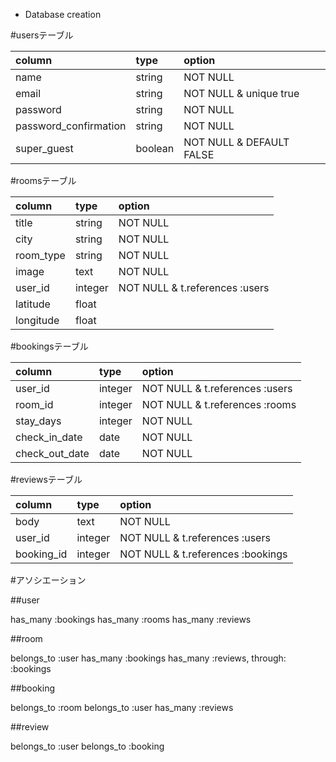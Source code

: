 * Database creation

#usersテーブル

| column                 | type         | option                    |
|:---------------------- |:------------ |:--------------------------|
| name                   | string       | NOT NULL                  |
| email                  | string       | NOT NULL & unique true    |
| password               | string       | NOT NULL                  |
| password_confirmation  | string       | NOT NULL                  |
| super_guest            | boolean      | NOT NULL & DEFAULT FALSE  |

#roomsテーブル

| column                 | type         | option                          |
|:---------------------- |:------------ |:--------------------------------|
| title                  | string       | NOT NULL                        |
| city                   | string       | NOT NULL                        |
| room_type              | string       | NOT NULL                        |
| image                  | text         | NOT NULL                        |
| user_id                | integer      | NOT NULL & t.references :users  |
| latitude               | float        |                                 |
| longitude              | float        |                                 |

#bookingsテーブル

| column                 | type         | option                          |
|:-----------------------|:------------ |:--------------------------------|
| user_id                | integer      | NOT NULL & t.references :users  |
| room_id                | integer      | NOT NULL & t.references :rooms  |
| stay_days              | integer      | NOT NULL                        |
| check_in_date          | date         | NOT NULL                        |
| check_out_date         | date         | NOT NULL                        |

#reviewsテーブル

| column                 | type         | option                             |
|:-----------------------|:------------ |:-----------------------------------|
| body                   | text         | NOT NULL                           |
| user_id                | integer      | NOT NULL & t.references :users     |
| booking_id             | integer      | NOT NULL & t.references :bookings  |


#アソシエーション

##user

has_many :bookings
has_many :rooms
has_many :reviews

##room

belongs_to :user
has_many   :bookings
has_many   :reviews, through: :bookings

##booking

belongs_to :room
belongs_to :user
has_many   :reviews

##review

belongs_to :user
belongs_to :booking
